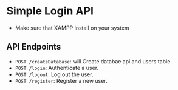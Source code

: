 # Simple Login API
- Make sure that XAMPP install on your system

## API Endpoints
- `POST /createDatabase`: will Create databae api and users table.
- `POST /login`: Authenticate a user.
- `POST /logout`: Log out the user.
- `POST /register`: Register a new user.
